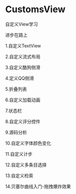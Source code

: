 # CustomsView
自定义View学习

进步在路上

1.自定义TextView

2.自定义流式布局

3.自定义酷狗侧滑

4.定义QQ侧滑

5.折叠列表

6.自定义加载动画

7.状态栏

8.自定义评分控件

9.源码分析

10.自定义字体颜色变化

11.自定义计步

12.自定义多条目选择

13.自定义检索

14.贝塞尔曲线入门-拖拽爆炸效果
